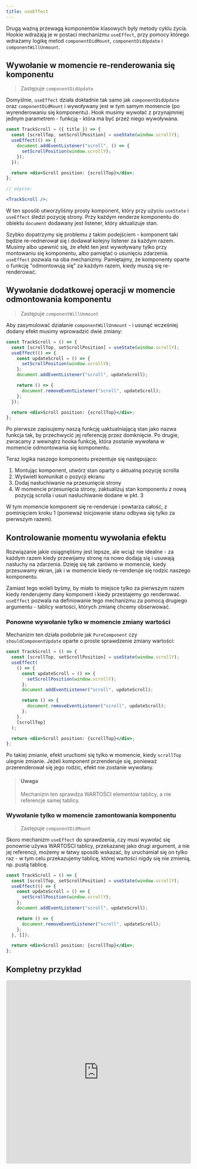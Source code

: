 ```yaml
---
title: useEffect
---
```


Drugą ważną przewagą komponentów klasowych były metody cyklu życia. Hookie wdrażają je w postaci mechanizmu `useEffect`, przy pomocy którego wdrażamy logikę metod `componentDidMount`, `componentDidUpdate` i `componentWillUnmount`.

## Wywołanie w momencie re-renderowania się komponentu

> Zastępuje `componentDidUpdate`

Domyślnie, `useEffect` działa dokładnie tak samo jak `componentDidUpdate` oraz `componentDidMount` i wywoływany jest w tym samym momencie (po wyrenderowaniu się komponentu). Hook musimy wywołać z przynajmniej jednym parametrem - funkcją - która ma być przez niego wywoływana.

```jsx
const TrackScroll = ({ title }) => {
  const [scrollTop, setScrollPosition] = useState(window.scrollY);
  useEffect(() => {
    document.addEventListener("scroll", () => {
      setScrollPosition(window.scrollY);
    });
  });

  return <div>Scroll position: {scrollTop}</div>;
};

// użycie:

<TrackScroll />;
```

W ten sposób utworzyliśmy prosty komponent, który przy użyciu `useState` i `useEffect` śledzi pozycję strony. Przy każdym renderze komponentu do obiektu `document` dodawany jest listener, który aktualizuje stan.

Szybko dopatrzymy się problemu z takim podejściem - komponent taki będzie re-rednerował się i dodawał kolejny listener za każdym razem. Musimy albo upewnić się, że efekt ten jest wywoływany tylko przy montowaniu się komponentu, albo pamiętać o usunięciu zdarzenia. `useEffect` pozwala na oba mechanizmy. Pamiętajmy, że komponenty oparte o funkcję "odmontowują się" za każdym razem, kiedy muszą się re-renderować.

## Wywołanie dodatkowej operacji w momencie odmontowania komponentu

> Zastępuje `componentWillUnmount`

Aby zasymulować działanie `componentWillUnmount` - i usunąć wcześniej dodany efekt musimy wprowadzić dwie zmiany:

```jsx
const TrackScroll = () => {
  const [scrollTop, setScrollPosition] = useState(window.scrollY);
  useEffect(() => {
    const updateScroll = () => {
      setScrollPosition(window.scrollY);
    };
    document.addEventListener("scroll", updateScroll);

    return () => {
      document.removeEventListener("scroll", updateScroll);
    };
  });

  return <div>Scroll position: {scrollTop}</div>;
};
```

Po pierwsze zapisujemy naszą funkcję uaktualniającą stan jako nazwa funkcja tak, by przechwycić jej referencję przez domknięcie. Po drugie, zwracamy z wewnątrz hooka funkcję, która zostanie wywołana w momencie odmontowania się komponentu.

Teraz logika naszego komponentu prezentuje się następująco:

1. Montując komponent, utwórz stan oparty o aktualną pozycję scrolla
2. Wyświetl komunikat o pozycji ekranu
3. Dodaj nasłuchiwanie na przesunięcie strony
4. W momencie przesunięcia strony, zaktualizuj stan komponentu z nową pozycją scrolla i usuń nasłuchiwanie dodane w pkt. 3

W tym momencie komponent się re-renderuje i powtarza całość, z pominięciem kroku 1 (ponieważ inicjowanie stanu odbywa się tylko za pierwszym razem).

## Kontrolowanie momentu wywołania efektu

Rozwiązanie jakie osiągnęliśmy jest lepsze, ale wciąż nie idealne - za każdym razem kiedy przewijamy stronę na nowo dodają się i usuwają nasłuchy na zdarzenia. Dzieję się tak zarówno w momencie, kiedy przesuwamy ekran, jak i w momencie kiedy re-renderuje się rodzic naszego komponentu.

Zamiast tego woleli byśmy, by miało to miejsce tylko za pierwszym razem kiedy renderujemy dany komponent i kiedy przestajemy go renderować. `useEffect` pozwala na definiowanie tego mechanizmu za pomocą drugiego argumentu - tablicy wartości, których zmianę chcemy obserwować.

### Ponowne wywołanie tylko w momencie zmiany wartości

Mechanizm ten działa podobnie jak `PureComponent` czy `shouldComponentUpdate` oparte o proste sprawdzenie zmiany wartości:

```jsx
const TrackScroll = () => {
  const [scrollTop, setScrollPosition] = useState(window.scrollY);
  useEffect(
    () => {
      const updateScroll = () => {
        setScrollPosition(window.scrollY);
      };
      document.addEventListener("scroll", updateScroll);

      return () => {
        document.removeEventListener("scroll", updateScroll);
      };
    },
    [scrollTop]
  );

  return <div>Scroll position: {scrollTop}</div>;
};
```

Po takiej zmianie, efekt uruchomi się tylko w momencie, kiedy `scrollTop` ulegnie zmianie. Jeżeli komponent przrenderuje się, ponieważ przerenderował się jego rodzic, efekt nie zostanie wywołany.

> #### Uwaga
>
> Mechanizm ten sprawdza WARTOŚCI elementów tablicy, a nie referencje samej tablicy.

### Wywołanie tylko w momencie zamontowania komponentu

> Zastępuje `componentDidMount`

Skoro mechanizm `useEffect` do sprawdzenia, czy musi wywołać się ponownie używa WARTOŚCI tablicy, przekazanej jako drugi argument, a nie jej referencji, możemy w łatwy sposób wskazać, by uruchamiał się on tylko raz - w tym celu przekazujemy tablicę, której wartości nigdy się nie zmienią, np. pustą tablicę.

```jsx
const TrackScroll = () => {
  const [scrollTop, setScrollPosition] = useState(window.scrollY);
  useEffect(() => {
    const updateScroll = () => {
      setScrollPosition(window.scrollY);
    };
    document.addEventListener("scroll", updateScroll);

    return () => {
      document.removeEventListener("scroll", updateScroll);
    };
  }, []);

  return <div>Scroll position: {scrollTop}</div>;
};
```

## Kompletny przykład

<iframe src="https://codesandbox.io/embed/xlryxz5ojz" style="width:100%; height:500px; border:0; border-radius: 4px; overflow:hidden;" sandbox="allow-modals allow-forms allow-popups allow-scripts allow-same-origin"></iframe>

